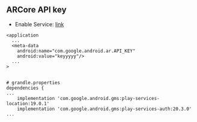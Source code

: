 ## ARCore API key
- Enable Service: [link][arcoreService]
```
<application
  ...
  <meta-data
    android:name="com.google.android.ar.API_KEY"
    android:value="keyyyyy"/>
  ...
>
```

## 
```
# grandle.properties
dependencies {
...
    implementation 'com.google.android.gms:play-services-location:19.0.1'
    implementation 'com.google.android.gms:play-services-auth:20.3.0'
...
```

[arcoreService]: https://console.cloud.google.com/apis/library/arcorecloudanchor.googleapis.com?project=arcore1-363303
